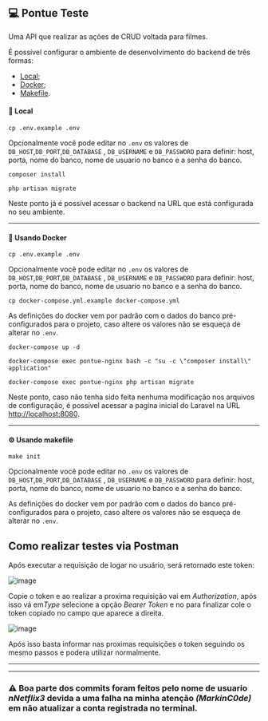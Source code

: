 ## 💻 Pontue Teste

Uma API que realizar as ações de CRUD voltada para filmes.

É possível configurar o ambiente de desenvolvimento do backend de três formas:
  - [Local](#-local);
  - [Docker](#-usando-docker);
  - [Makefile](#-usando-makefile).

#### 🏡 Local

```shell
cp .env.example .env
```
Opcionalmente você pode editar no `.env` os valores de `DB_HOST`,`DB_PORT`,`DB_DATABASE` , `DB_USERNAME` e `DB_PASSWORD` para definir: host, porta, nome do banco, nome de usuario no banco e a senha do banco.

```shell
composer install
```

```shell
php artisan migrate
```

Neste ponto já é possível acessar o backend na URL que está configurada no seu ambiente.

---
#### 🐋 Usando Docker


```shell
cp .env.example .env
```
Opcionalmente você pode editar no `.env` os valores de `DB_HOST`,`DB_PORT`,`DB_DATABASE` , `DB_USERNAME` e `DB_PASSWORD` para definir: host, porta, nome do banco, nome de usuario no banco e a senha do banco.

```shell
cp docker-compose.yml.example docker-compose.yml
```
As definições do docker vem por padrão com o dados do banco pré-configurados para o projeto, caso altere os valores não se esqueça de alterar no `.env`.

```shell
docker-compose up -d
```

```shell
docker-compose exec pontue-nginx bash -c "su -c \"composer install\" application"
```

```shell
docker-compose exec pontue-nginx php artisan migrate
```

Neste ponto, caso não tenha sido feita nenhuma modificação nos arquivos de configuração, é possível acessar a pagina inicial do Laravel na URL [http://localhost:8080](http://localhost:8080).

---
#### ⚙ Usando makefile

```shell
make init
```

Opcionalmente você pode editar no `.env` os valores de `DB_HOST`,`DB_PORT`,`DB_DATABASE` , `DB_USERNAME` e `DB_PASSWORD` para definir: host, porta, nome do banco, nome de usuario no banco e a senha do banco.

As definições do docker vem por padrão com o dados do banco pré-configurados para o projeto, caso altere os valores não se esqueça de alterar no `.env`.

## Como realizar testes via Postman
Após executar a requisição de logar no usuário, será retornado este token:

![image](https://user-images.githubusercontent.com/69984666/135175861-77b696bf-8875-47bc-8c8c-fee5b998becd.png)

Copie o token e ao realizar a proxima requisição vai em *Authorization*, após isso vá em*Type* selecione a opção *Bearer Token* e no para finalizar cole o token copiado no campo que aparece a direita.

![image](https://user-images.githubusercontent.com/69984666/135176245-a5fd6400-bb76-4926-9640-d64157942558.png)

Após isso basta informar nas proximas requisições o token seguindo os mesmo passos e podera utilizar normalmente.

<hr>

---
### ⚠️ Boa parte dos commits foram feitos pelo nome de usuario *nNetflix3* devida a uma falha na minha atenção *(MarkinC0de)* em não atualizar a conta registrada no terminal.
